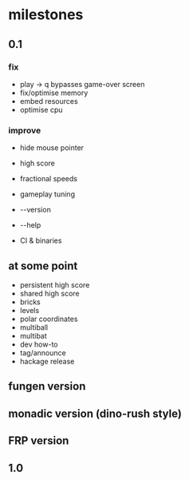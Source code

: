 # milestones

## 0.1

### fix
- play -> q bypasses game-over screen
- fix/optimise memory
- embed resources
- optimise cpu

### improve
- hide mouse pointer
- high score
- fractional speeds
- gameplay tuning

- --version
- --help
- CI & binaries

## at some point

- persistent high score
- shared high score
- bricks
- levels
- polar coordinates
- multiball
- multibat
- dev how-to
- tag/announce
- hackage release

## fungen version

## monadic version (dino-rush style)

## FRP version

## 1.0
